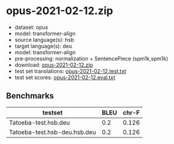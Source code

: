 # opus-2021-02-12.zip

* dataset: opus
* model: transformer-align
* source language(s): hsb
* target language(s): deu
* model: transformer-align
* pre-processing: normalization + SentencePiece (spm1k,spm1k)
* download: [opus-2021-02-12.zip](https://object.pouta.csc.fi/Tatoeba-MT-models/hsb-deu/opus-2021-02-12.zip)
* test set translations: [opus-2021-02-12.test.txt](https://object.pouta.csc.fi/Tatoeba-MT-models/hsb-deu/opus-2021-02-12.test.txt)
* test set scores: [opus-2021-02-12.eval.txt](https://object.pouta.csc.fi/Tatoeba-MT-models/hsb-deu/opus-2021-02-12.eval.txt)

## Benchmarks

| testset               | BLEU  | chr-F |
|-----------------------|-------|-------|
| Tatoeba-test.hsb.deu 	| 0.2 	| 0.126 |
| Tatoeba-test.hsb-deu.hsb.deu 	| 0.2 	| 0.126 |

